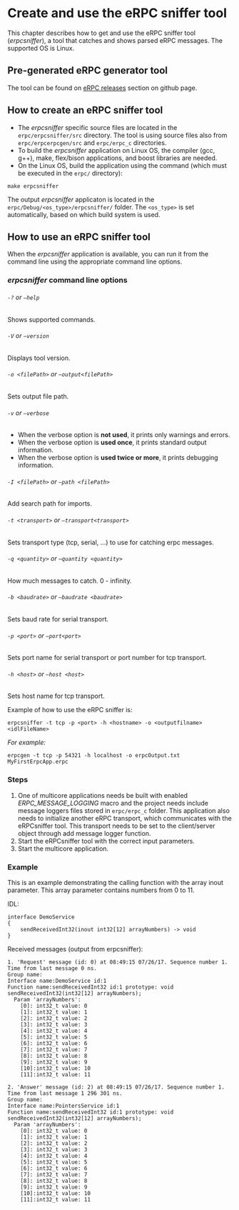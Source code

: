 # Create and use the eRPC sniffer tool
This chapter describes how to get and use the eRPC sniffer tool (_erpcsniffer_), a tool that catches and shows parsed eRPC messages. The supported OS is Linux.

## Pre-generated eRPC generator tool

The tool can be found on [eRPC releases](https://github.com/EmbeddedRPC/erpc/releases) section on github page.

## How to create an eRPC sniffer tool
* The _erpcsniffer_ specific source files are located in the ``erpc/erpcsniffer/src`` directory. The tool is using source files also from ``erpc/erpcerpcgen/src`` and ``erpc/erpc_c`` directories.
* To build the _erpcsniffer_ application on Linux OS, the compiler (gcc, g++), make, flex/bison applications, and boost libraries are needed.
* On the Linux OS, build the application using the command (which must be executed in the ``erpc/`` directory):

```
make erpcsniffer
```

The output _erpcsniffer_ applicaton is located in the ``erpc/Debug/<os_type>/erpcsniffer/`` folder. The ``<os_type>`` is set automatically, based on which build system is used.

## How to use an eRPC sniffer tool
When the _erpcsniffer_ application is available, you can run it from the command line using the appropriate command line options.

### _erpcsniffer_ command line options
###### ``-?`` or ``—help``
Shows supported commands.

###### ``-V`` or ``—version``
Displays tool version.

###### ``-o <filePath>`` or ``—output<filePath>``
Sets output file path.

###### ``-v`` or ``—verbose``
* When the verbose option is **not used**, it prints only warnings and errors.
* When the verbose option is **used once**, it prints standard output information.
* When the verbose option is **used twice or more**, it prints debugging information.

###### ``-I <filePath>`` or ``—path <filePath>``
Add search path for imports.

###### ``-t <transport>`` or ``—transport<transport>``
Sets transport type (tcp, serial, ...) to use for catching erpc messages.

###### ``-q <quantity>`` or ``—quantity <quantity>``
How much messages to catch. 0 - infinity.

###### ``-b <baudrate>`` or ``—baudrate <baudrate>``
Sets baud rate for serial transport.

###### ``-p <port>`` or ``—port<port>``
Sets port name for serial transport or port number for tcp transport.

###### ``-h <host>`` or ``—host <host>``
Sets host name for tcp transport.

Example of how to use the eRPC sniffer is:
```
erpcsniffer -t tcp -p <port> -h <hostname> -o <outputfilname> <idlFileName>
```
_For example:_
```
erpcgen -t tcp -p 54321 -h localhost -o erpcOutput.txt MyFirstErpcApp.erpc
```

### Steps
1. One of multicore applications needs be built with enabled _ERPC_MESSAGE_LOGGING_ macro and the project needs include message loggers files stored in ``erpc/erpc_c`` folder. This application also needs to initialize another eRPC transport, which communicates with the eRPCsniffer tool. This transport needs to be set to the client/server object through add message logger function.
2. Start the eRPCsniffer tool with the correct input parameters.
3. Start the multicore application.

### Example

This is an example demonstrating the calling function with the array inout parameter. This array parameter contains numbers from 0 to 11.

IDL:
```
interface DemoService
{
    sendReceivedInt32(inout int32[12] arrayNumbers) -> void
}
```

Received messages (output from erpcsniffer):
```
1. 'Request' message (id: 0) at 08:49:15 07/26/17. Sequence number 1. Time from last message 0 ns.
Group name:
Interface name:DemoService id:1
Function name:sendReceivedInt32 id:1 prototype: void sendReceivedInt32(int32[12] arrayNumbers);
  Param 'arrayNumbers':
    [0]: int32_t value: 0
    [1]: int32_t value: 1
    [2]: int32_t value: 2
    [3]: int32_t value: 3
    [4]: int32_t value: 4
    [5]: int32_t value: 5
    [6]: int32_t value: 6
    [7]: int32_t value: 7
    [8]: int32_t value: 8
    [9]: int32_t value: 9
    [10]:int32_t value: 10
    [11]:int32_t value: 11

2. 'Answer' message (id: 2) at 08:49:15 07/26/17. Sequence number 1. Time from last message 1 296 301 ns.
Group name:
Interface name:PointersService id:1
Function name:sendReceivedInt32 id:1 prototype: void sendReceivedInt32(int32[12] arrayNumbers);
  Param 'arrayNumbers':
    [0]: int32_t value: 0
    [1]: int32_t value: 1
    [2]: int32_t value: 2
    [3]: int32_t value: 3
    [4]: int32_t value: 4
    [5]: int32_t value: 5
    [6]: int32_t value: 6
    [7]: int32_t value: 7
    [8]: int32_t value: 8
    [9]: int32_t value: 9
    [10]:int32_t value: 10
    [11]:int32_t value: 11
```
